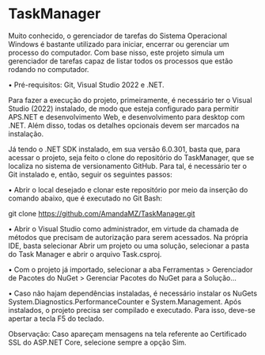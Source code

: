 # TaskManager

Muito conhecido, o gerenciador de tarefas do Sistema Operacional Windows é bastante utilizado para iniciar, encerrar ou gerenciar um processo do computador. Com base nisso, este projeto simula um gerenciador de tarefas capaz de listar todos os processos que estão rodando no computador.

• Pré-requisitos: Git, Visual Studio 2022 e .NET.

Para fazer a execução do projeto, primeiramente, é necessário ter o Visual Studio (2022) instalado, de modo que esteja configurado para permitir APS.NET e desenvolvimento Web, e desenvolvimento para desktop com .NET. Além disso, todas os detalhes opcionais devem ser marcados na instalação.

Já tendo o .NET SDK instalado, em sua versão 6.0.301, basta que, para acessar o projeto, seja feito o clone do repositório do TaskManager, que se localiza no sistema de versionamento GitHub. Para tal, é necessário ter o Git instalado e, então, seguir os seguintes passos:

•	Abrir o local desejado e clonar este repositório por meio da inserção do comando abaixo, que é executado no Git Bash:

git clone https://github.com/AmandaMZ/TaskManager.git 

•	Abrir o Visual Studio como administrador, em virtude da chamada de métodos que precisam de autorização para serem acessados. Na própria IDE, basta selecionar Abrir um projeto ou uma solução, selecionar a pasta do Task Manager e abrir o arquivo Task.csproj.

•	Com o projeto já importado, selecionar a aba Ferramentas > Gerenciador de Pacotes do NuGet > Gerenciar Pacotes do NuGet para a Solução...

•	Caso não hajam dependências instaladas, é necessário instalar os NuGets System.Diagnostics.PerformanceCounter e System.Management. Após instalados, o projeto precisa ser compilado e executado. Para isso, deve-se apertar a tecla F5 do teclado.

Observação: Caso apareçam mensagens na tela referente ao Certificado SSL do ASP.NET Core, selecione sempre a opção Sim.

